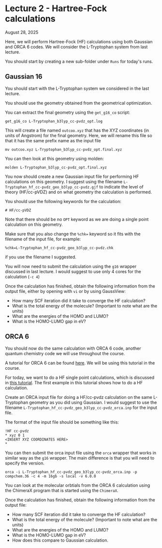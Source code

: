 # Lecture 2 - Hartree-Fock calculations 

August 28, 2025 

Here, we will perform Hartree-Fock (HF) calculations using both Gaussian and ORCA 6 codes. We will consider the L-Tryptophan system from last lecture.

You should start by creating a new sub-folder under `Runs` for today's runs. 

## Gaussian 16

You should start with the L-Tryptophan system we considered in the last lecture. 

You should use the geometry obtained from the geometrical optimization. 

You can extract the final geometry using the `get_g16_co` script:
```
get_g16_co L-Tryptophan_b3lyp_cc-pvdz_opt.log
```

This will create a file named `outcoo.xyz` that has the XYZ coordinates (in units of Angstrom) for the final geometry. Here, we will rename this file so that it has the same prefix name as the input file 
```
mv outcoo.xyz L-Tryptophan_b3lyp_cc-pvdz_opt.final.xyz
```
You can then look at this geometry using molden:
```
molden L-Tryptophan_b3lyp_cc-pvdz_opt.final.xyz
```

You now should create a new Gaussian input file for performing HF calculations on this geometry. I suggest using the filename `L-Tryptophan_hf_cc-pvdz_geo_b3lyp_cc-pvdz.gjf` to indicate the level of theory (HF/cc-pVDZ) and on what geometry the calculation is performed. 

You should use the following keywords for the calculation:
```
# HF/cc-pVDZ
```
Note that there should be no `OPT` keyword as we are doing a single point calculation on this geometry. 

Make sure that you also change the `%chk=` keyword so it fits with the filename of the input file, for example:
```
%chk=L-Tryptophan_hf_cc-pvdz_geo_b3lyp_cc-pvdz.chk
```
if you use the filename I suggested. 


You will now need to submit the calculation using the `g16` wrapper discussed in last lecture. I would suggest to use only 4 cores for the calculation (`-c 4`)

Once the calculation has finished, obtain the following information from the output file, either by opening with `vi` or by using GaussView:
- How many SCF iteration did it take to converge the HF calculation?
- What is the total energy of the molecule? (Important to note what are the units)
- What are the energies of the HOMO and LUMO?
- What is the HOMO-LUMO gap in eV?

## ORCA 6

You should now do the same calculation with ORCA 6 code, another quantum chemistry code we will use throughout the course. 

A tutorial for ORCA 6 can be found [here](https://www.faccts.de/docs/orca/6.0/tutorials/index.html). We will be using this tutorial in the course. 

For today, we want to do a HF single point calculations, which is discussed in [this tutorial](https://www.faccts.de/docs/orca/6.0/tutorials/prop/single_point.html). The first example in this tutorial shows how to do a HF calculation. 

Create an ORCA input file for doing a HF/cc-pvdz calculation on the same L-Tryptophan geometry as you did using Gaussian. I would suggest to use the filename `L-Tryptophan_hf_cc-pvdz_geo_b3lyp_cc-pvdz_orca.inp` for the input file. 

The format of the input file should be something like this:
```
!HF cc-pvdz
* xyz 0 1
<INSERT XYZ COORDINATES HERE>
*
```

You can then submit the orca input file using the `orca` wrapper that works in similar way as the `g16` wrapper. The main difference is that you will need to specify the version. 
```
orca -i L-Tryptophan_hf_cc-pvdz_geo_b3lyp_cc-pvdz_orca.inp -p compchem.36 -c 4 -m 16gb -s local -v 6.0.0 
```
You can look at the molecular orbtials from the ORCA 6 calculation using the ChimeraX program that is started using the `ChimeraX`. 

Once the calculation has finished, obtain the following information from the output file:
- How many SCF iteration did it take to converge the HF calculation?
- What is the total energy of the molecule? (Important to note what are the units)
- What are the energies of the HOMO and LUMO?
- What is the HOMO-LUMO gap in eV?
- How does this compare to Gaussian calculation.







